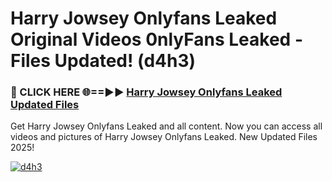 # Harry Jowsey Onlyfans Leaked Original Videos 0nlyFans Leaked - Files Updated! (d4h3)

<h3>🔴 CLICK HERE 🌐==►► <a href="https://tinyurl.com/ehrbuxhb" rel="nofollow">Harry Jowsey Onlyfans Leaked Updated Files</a></h3>

Get Harry Jowsey Onlyfans Leaked and all content. Now you can access all videos and pictures of Harry Jowsey Onlyfans Leaked. New Updated Files 2025!

[![d4h3](https://i.imgur.com/lVYEuWS.gif)](https://tinyurl.com/ehrbuxhb)
